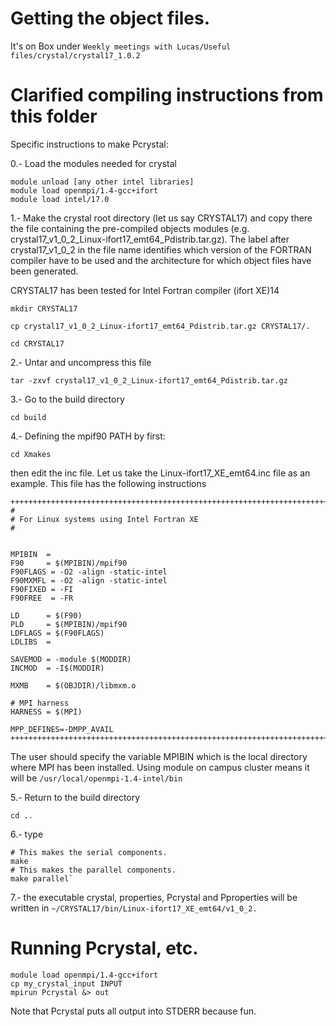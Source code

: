 # Getting the object files.

It's on Box under `Weekly meetings with Lucas/Useful files/crystal/crystal17_1.0.2`

# Clarified compiling instructions from this folder

Specific instructions to make Pcrystal:

0.- Load the modules needed for crystal 

    module unload [any other intel libraries]
    module load openmpi/1.4-gcc+ifort
    module load intel/17.0

1.- Make the crystal root directory (let us say CRYSTAL17) and copy there the
file containing the pre-compiled objects modules 
(e.g. crystal17_v1_0_2_Linux-ifort17_emt64_Pdistrib.tar.gz). The label after 
crystal17_v1_0_2 in the file name identifies which version of the FORTRAN 
compiler have to be used and the architecture for which object files
have been generated.

CRYSTAL17 has been tested for Intel Fortran compiler (ifort XE)14

    mkdir CRYSTAL17

    cp crystal17_v1_0_2_Linux-ifort17_emt64_Pdistrib.tar.gz CRYSTAL17/.

    cd CRYSTAL17

2.- Untar and uncompress this file

    tar -zxvf crystal17_v1_0_2_Linux-ifort17_emt64_Pdistrib.tar.gz

3.- Go to the build directory

    cd build

4.- Defining the mpif90 PATH by first:

    cd Xmakes

then edit the inc file. Let us take the Linux-ifort17_XE_emt64.inc file
as an example.
This file has the following instructions

    +++++++++++++++++++++++++++++++++++++++++++++++++++++++++++++++++++++++++++
    #
    # For Linux systems using Intel Fortran XE
    #


    MPIBIN  =
    F90     = $(MPIBIN)/mpif90
    F90FLAGS = -O2 -align -static-intel
    F90MXMFL = -O2 -align -static-intel
    F90FIXED = -FI
    F90FREE  = -FR

    LD      = $(F90)
    PLD     = $(MPIBIN)/mpif90
    LDFLAGS = $(F90FLAGS)
    LDLIBS  =

    SAVEMOD = -module $(MODDIR)
    INCMOD  = -I$(MODDIR)

    MXMB    = $(OBJDIR)/libmxm.o

    # MPI harness
    HARNESS = $(MPI)

    MPP_DEFINES=-DMPP_AVAIL
    +++++++++++++++++++++++++++++++++++++++++++++++++++++++++++++++++++++++++++

The user should specify the variable MPIBIN which is the local directory
where MPI has been installed.
Using module on campus cluster means it will be `/usr/local/openmpi-1.4-intel/bin`

5.- Return to the build directory

    cd ..

6.- type

    # This makes the serial components.
    make
    # This makes the parallel components.
    make parallel`


7.- the executable crystal, properties, Pcrystal and Pproperties will be written in `~/CRYSTAL17/bin/Linux-ifort17_XE_emt64/v1_0_2.`

# Running Pcrystal, etc.

    module load openmpi/1.4-gcc+ifort
    cp my_crystal_input INPUT
    mpirun Pcrystal &> out

Note that Pcrystal puts all output into STDERR because fun.

